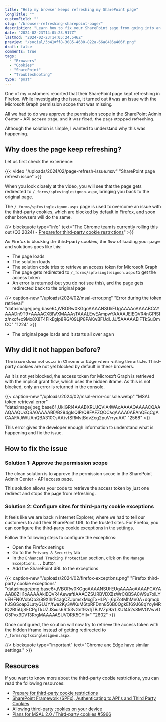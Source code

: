 ```yaml
---
title: "Help my browser keeps refreshing my SharePoint page"
longTitle: ""
customField: ""
slug: "/browser-refreshing-sharepoint-page/"
description: "Learn how to fix your SharePoint page from going into an endless refreshing loop when third-party cookies are blocked."
date: "2024-02-23T14:05:23.917Z"
lastmod: "2024-02-23T14:05:24.546Z"
preview: "/social/3b410ff8-3085-4630-822a-66a8486a406f.png"
draft: false
comments: true
tags:
  - "Browsers"
  - "Cookies"
  - "SharePoint"
  - "Troubleshooting"
type: "post"
---
```


One of my customers reported that their SharePoint page kept refreshing in Firefox. While investigating the issue, it turned out it was an issue with the Microsoft Graph permission scope that was missing.

All we had to do was approve the permission scope in the SharePoint Admin Center - API access page, and it was fixed; the page stopped refreshing.

Although the solution is simple, I wanted to understand why this was happening.

## Why does the page keep refreshing?

Let us first check the experience:

{{< video "/uploads/2024/02/page-refresh-issue.mov" "SharePoint page refresh issue" >}}

When you look closely at the video, you will see that the page gets redirected to `/_forms/spfxsinglesignon.aspx`, bringing you back to the original page.

The `/_forms/spfxsinglesignon.aspx` page is used to overcome an issue with the third-party cookies, which are blocked by default in Firefox, and soon other browsers will do the same.

{{< blockquote type="info" text="The Chrome team is currently rolling this out (Q3 2024) - [Prepare for third-party cookie restrictions](https://developers.google.com/privacy-sandbox/3pcd)" >}}

As Firefox is blocking the third-party cookies, the flow of loading your page and solutions goes like this:

- The page loads
- The solution loads
- The solution code tries to retrieve an access token for Microsoft Graph
- The page gets redirected to `/_forms/spfxsinglesignon.aspx` to get the access token
- An error is returned (but you do not see this), and the page gets redirected back to the original page

{{< caption-new "/uploads/2024/02/msal-error.png" "Error during the token retrieval"  "data:image/jpeg;base64,iVBORw0KGgoAAAANSUhEUgAAAAoAAAABCAYAAADn9T9+AAAACXBIWXMAAAsTAAALEwEAmpwYAAAAJElEQVR4nGPISIz/nxof+x9Mx8X8T4FikBgIp8RG/09LjP8PAKwBFUdUJJ/5AAAAAElFTkSuQmCC" "1224" >}}

- The original page loads and it starts all over again

## Why did it not happen before?

The issue does not occur in Chrome or Edge when writing the article. Third-party cookies are not yet blocked by default in these browsers.

As it is not yet blocked, the access token for Microsoft Graph is retrieved with the implicit grant flow, which uses the hidden iframe. As this is not blocked, only an error is returned in the console.

{{< caption-new "/uploads/2024/02/msal-error-console.webp" "MSAL token retrieval error"  "data:image/jpeg;base64,UklGRl4AAABXRUJQVlA4WAoAAAAQAAAACQAAAQAAQUxQSA0AAAABD/B294gIsQIR/Q8FAFZQOCAqAAAA0AEAnQEqCgACAAFAJiWUAnQBA310CsAA/vfSRMvtBdvZcg2puVeryuAA" "2568" >}}

This error gives the developer enough information to understand what is happening and fix the issue.

## How to fix the issue

### Solution 1: Approve the permission scope

The clean solution is to approve the permission scope in the SharePoint Admin Center - API access page. 

This solution allows your code to retrieve the access token by just one redirect and stops the page from refreshing.

### Solution 2: Configure sites for third-party cookie exceptions

It feels like we are back in Internet Explorer, where we had to tell our customers to add their SharePoint URL to the trusted sites. For Firefox, you can configure the third-party cookie exceptions in the settings.

Follow the following steps to configure the exceptions:

- Open the Firefox settings
- Go to the `Privacy & Security` tab
- In the `Enhanced Tracking Protection` section, click on the `Manage Exceptions...` button
- Add the SharePoint URL to the exceptions

{{< caption-new "/uploads/2024/02/firefox-exceptions.png" "Firefox third-party cookie exceptions"  "data:image/png;base64,iVBORw0KGgoAAAANSUhEUgAAAAoAAAAFCAYAAAB8ZH1oAAAAAklEQVR4AewaftIAAACZSURBVDXBzWrCQBSA0W9u7oiLYvEHFN0VobQb3/89XIhrF4agCZJpmsxMxgTxHLP/+j6pZotMhMn0A+dqmqbhJSGSoap3LatyGUJY/fwe2Ky3WKuM6tpRFDnn85GB0QgkEf69J68qYoyMRIQ2Bt5UjSECPgTkUZJSous6Rt53vGnf9zdjTBJVZp9zrLXUf452s8MVOVwvDO5Pvx9DV13RrgMAAAAASUVORK5CYII=" "2602" >}}

Once configured, the solution will now try to retrieve the access token with the hidden iframe instead of getting redirected to `/_forms/spfxsinglesignon.aspx`.

{{< blockquote type="important" text="Chrome and Edge have similar settings." >}}

## Resources

If you want to know more about the third-party cookie restrictions, you can read the following resources:

- [Prepare for third-party cookie restrictions](https://developers.google.com/privacy-sandbox/3pcd)
- [SharePoint Framework (SPFx), Authenticating to API's and Third Party Cookies](https://www.blimped.nl/spfx-authentication-and-third-party-cookies/)
- [Allowing third-party cookies on your device](https://desystemshelp.leeds.ac.uk/help-allowing-third-party-cookies/)
- [Plans for MSAL 2.0 / Third-party cookies #5966](https://github.com/SharePoint/sp-dev-docs/issues/5966)
